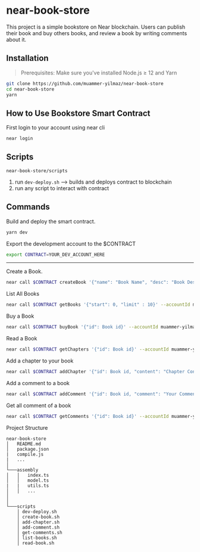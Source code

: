 # near-book-store

This project is a simple bookstore on Near blockchain. Users can publish their book and buy others books, and review a book by writing comments about it.

## Installation

>  Prerequisites: Make sure you've installed Node.js ≥ 12 and Yarn

```bash
git clone https://github.com/muammer-yilmaz/near-book-store
cd near-book-store
yarn
```

## How to Use Bookstore Smart Contract

First login to your account using near cli

```bash
near login
```

## Scripts

`near-book-store/scripts`

1. run `dev-deploy.sh` --> builds and deploys contract to blockchain
2. run any script to interact with contract 

## Commands

Build and deploy the smart contract.

```bash
yarn dev
```

Export the development account to the $CONTRACT

```bash
export CONTRACT=YOUR_DEV_ACCOUNT_HERE
```

---

Create a Book.

```bash
near call $CONTRACT createBook '{"name": "Book Name", "desc": "Book Description", "price" : 5}' --accountId muammer-yilmaz.testnet
```

List All Books

```bash
near call $CONTRACT getBooks '{"start": 0, "limit" : 10}' --accountId muammer-yilmaz.testnet
```

Buy a Book

```bash
near call $CONTRACT buyBook '{"id": Book id}' --accountId muammer-yilmaz.testnet --deposit 5
```

Read a Book

```bash
near call $CONTRACT getChapters '{"id": Book id}' --accountId muammer-yilmaz.testnet
```

Add a chapter to your book

```bash
near call $CONTRACT addChapter '{"id": Book id, "content": "Chapter Content"}' --accountId muammer-yilmaz.testnet
```

Add a comment to a book

```bash
near call $CONTRACT addComment '{"id": Book id, "comment": "Your Comment"}' --accountId muammer-yilmaz.testnet
```

Get all comment of a book

```bash
near call $CONTRACT getComments '{"id": Book id}' --accountId muammer-yilmaz.testnet
```

Project Structure
```
near-book-store
│   README.md
│   package.json
|   compile.js
|   ...
│
└───assembly 
│   │   index.ts
│   │   model.ts
|   |   utils.ts
│   │   ...
│   
│   
└───scripts  
    │ dev-deploy.sh
    │ create-book.sh
    │ add-chapter.sh
    │ add-comment.sh
    │ get-comments.sh
    │ list-books.sh
    │ read-book.sh

```